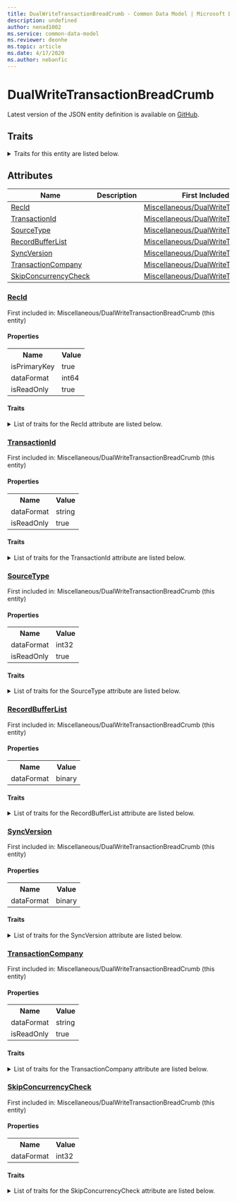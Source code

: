 ```yaml
---
title: DualWriteTransactionBreadCrumb - Common Data Model | Microsoft Docs
description: undefined
author: nenad1002
ms.service: common-data-model
ms.reviewer: deonhe
ms.topic: article
ms.date: 4/17/2020
ms.author: nebanfic
---
```


# DualWriteTransactionBreadCrumb

  
 Latest version of the JSON entity definition is available on <a href="https://github.com/Microsoft/CDM/tree/master/schemaDocuments/core/erp/Tables/System/SystemAdministration/Miscellaneous/DualWriteTransactionBreadCrumb.cdm.json" target="_blank">GitHub</a>.  

## Traits

<details>
<summary>Traits for this entity are listed below.  
</summary>

**is.identifiedBy**  
  names a specifc identity attribute to use with an entity  <table><tr><th>Parameter</th><th>Value</th><th>Data type</th><th>Explanation</th></tr><tr><td>attribute</td><td>[DualWriteTransactionBreadCrumb/(resolvedAttributes)/RecId](#RecId)</td><td>attribute</td><td></td></tr></table>

**is.CDM.entityVersion**  
  <table><tr><th>Parameter</th><th>Value</th><th>Data type</th><th>Explanation</th></tr><tr><td>versionNumber</td><td>"1.0.0"</td><td>string</td><td>semantic version number of the entity</td></tr></table>

**is.application.releaseVersion**  
  <table><tr><th>Parameter</th><th>Value</th><th>Data type</th><th>Explanation</th></tr><tr><td>releaseVersion</td><td>"10.0.13.0"</td><td>string</td><td>semantic version number of the application introducing this entity</td></tr></table>

</details>

## Attributes

|Name|Description|First Included in Instance|
|---|---|---|
|[RecId](#RecId)||<a href="DualWriteTransactionBreadCrumb.md" target="_blank">Miscellaneous/DualWriteTransactionBreadCrumb</a>|
|[TransactionId](#TransactionId)||<a href="DualWriteTransactionBreadCrumb.md" target="_blank">Miscellaneous/DualWriteTransactionBreadCrumb</a>|
|[SourceType](#SourceType)||<a href="DualWriteTransactionBreadCrumb.md" target="_blank">Miscellaneous/DualWriteTransactionBreadCrumb</a>|
|[RecordBufferList](#RecordBufferList)||<a href="DualWriteTransactionBreadCrumb.md" target="_blank">Miscellaneous/DualWriteTransactionBreadCrumb</a>|
|[SyncVersion](#SyncVersion)||<a href="DualWriteTransactionBreadCrumb.md" target="_blank">Miscellaneous/DualWriteTransactionBreadCrumb</a>|
|[TransactionCompany](#TransactionCompany)||<a href="DualWriteTransactionBreadCrumb.md" target="_blank">Miscellaneous/DualWriteTransactionBreadCrumb</a>|
|[SkipConcurrencyCheck](#SkipConcurrencyCheck)||<a href="DualWriteTransactionBreadCrumb.md" target="_blank">Miscellaneous/DualWriteTransactionBreadCrumb</a>|

### <a href=#RecId name="RecId">RecId</a>

First included in: Miscellaneous/DualWriteTransactionBreadCrumb (this entity)  

#### Properties

<table><tr><th>Name</th><th>Value</th></tr><tr><td>isPrimaryKey</td><td>true</td></tr><tr><td>dataFormat</td><td>int64</td></tr><tr><td>isReadOnly</td><td>true</td></tr></table>

#### Traits

<details>
<summary>List of traits for the RecId attribute are listed below.</summary>

**is.dataFormat.integer**  
**is.dataFormat.big**  
**is.identifiedBy**  
names a specifc identity attribute to use with an entity  <table><tr><th>Parameter</th><th>Value</th><th>Data type</th><th>Explanation</th></tr><tr><td>attribute</td><td>[DualWriteTransactionBreadCrumb/(resolvedAttributes)/RecId](#RecId)</td><td>attribute</td><td></td></tr></table>

**is.readOnly**  
**is.dataFormat.integer**  
**is.dataFormat.big**  
</details>

### <a href=#TransactionId name="TransactionId">TransactionId</a>

First included in: Miscellaneous/DualWriteTransactionBreadCrumb (this entity)  

#### Properties

<table><tr><th>Name</th><th>Value</th></tr><tr><td>dataFormat</td><td>string</td></tr><tr><td>isReadOnly</td><td>true</td></tr></table>

#### Traits

<details>
<summary>List of traits for the TransactionId attribute are listed below.</summary>

**is.dataFormat.character**  
**is.dataFormat.big**  
**is.dataFormat.array**  
**is.readOnly**  
**is.dataFormat.character**  
**is.dataFormat.array**  
</details>

### <a href=#SourceType name="SourceType">SourceType</a>

First included in: Miscellaneous/DualWriteTransactionBreadCrumb (this entity)  

#### Properties

<table><tr><th>Name</th><th>Value</th></tr><tr><td>dataFormat</td><td>int32</td></tr><tr><td>isReadOnly</td><td>true</td></tr></table>

#### Traits

<details>
<summary>List of traits for the SourceType attribute are listed below.</summary>

**is.dataFormat.integer**  
**is.readOnly**  
**is.dataFormat.integer**  
</details>

### <a href=#RecordBufferList name="RecordBufferList">RecordBufferList</a>

First included in: Miscellaneous/DualWriteTransactionBreadCrumb (this entity)  

#### Properties

<table><tr><th>Name</th><th>Value</th></tr><tr><td>dataFormat</td><td>binary</td></tr></table>

#### Traits

<details>
<summary>List of traits for the RecordBufferList attribute are listed below.</summary>

**is.dataFormat.byte**  
**is.dataFormat.array**  
**is.dataFormat.byte**  
**is.dataFormat.array**  
</details>

### <a href=#SyncVersion name="SyncVersion">SyncVersion</a>

First included in: Miscellaneous/DualWriteTransactionBreadCrumb (this entity)  

#### Properties

<table><tr><th>Name</th><th>Value</th></tr><tr><td>dataFormat</td><td>binary</td></tr></table>

#### Traits

<details>
<summary>List of traits for the SyncVersion attribute are listed below.</summary>

**is.dataFormat.byte**  
**is.dataFormat.array**  
**is.dataFormat.byte**  
**is.dataFormat.array**  
</details>

### <a href=#TransactionCompany name="TransactionCompany">TransactionCompany</a>

First included in: Miscellaneous/DualWriteTransactionBreadCrumb (this entity)  

#### Properties

<table><tr><th>Name</th><th>Value</th></tr><tr><td>dataFormat</td><td>string</td></tr><tr><td>isReadOnly</td><td>true</td></tr></table>

#### Traits

<details>
<summary>List of traits for the TransactionCompany attribute are listed below.</summary>

**is.dataFormat.character**  
**is.dataFormat.big**  
**is.dataFormat.array**  
**is.readOnly**  
**is.dataFormat.character**  
**is.dataFormat.array**  
</details>

### <a href=#SkipConcurrencyCheck name="SkipConcurrencyCheck">SkipConcurrencyCheck</a>

First included in: Miscellaneous/DualWriteTransactionBreadCrumb (this entity)  

#### Properties

<table><tr><th>Name</th><th>Value</th></tr><tr><td>dataFormat</td><td>int32</td></tr></table>

#### Traits

<details>
<summary>List of traits for the SkipConcurrencyCheck attribute are listed below.</summary>

**is.dataFormat.integer**  
**is.dataFormat.integer**  
</details>
